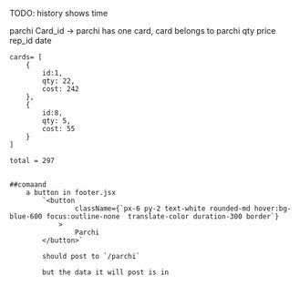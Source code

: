 TODO: history shows time 


parchi 
    Card_id -> parchi has one card, card belongs to parchi
    qty 
    price
    rep_id
    date



    cards= [
        {
            id:1,
            qty: 22,
            cost: 242
        },
        {
            id:8,
            qty: 5,
            cost: 55
        }
    ]

    total = 297


    ##comaand
        a button in footer.jsx
            `<button
                    className={`px-6 py-2 text-white rounded-md hover:bg-blue-600 focus:outline-none  translate-color duration-300 border`}
                >
                    Parchi
            </button>`

            should post to `/parchi`

            but the data it will post is in 
